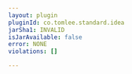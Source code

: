 ```yaml
---
layout: plugin
pluginId: co.tomlee.standard.idea
jarSha1: INVALID
isJarAvailable: false
error: NONE
violations: []

---
```

